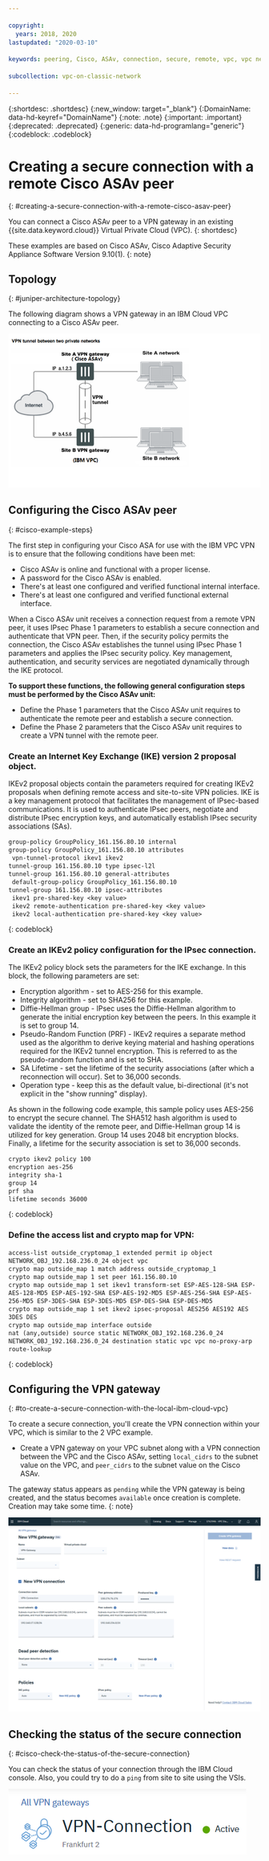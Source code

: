 ```yaml
---

copyright:
  years: 2018, 2020
lastupdated: "2020-03-10"

keywords: peering, Cisco, ASAv, connection, secure, remote, vpc, vpc network

subcollection: vpc-on-classic-network

---
```


{:shortdesc: .shortdesc}
{:new_window: target="_blank"}
{:DomainName: data-hd-keyref="DomainName"}
{:note: .note}
{:important: .important}
{:deprecated: .deprecated}
{:generic: data-hd-programlang="generic"}
{:codeblock: .codeblock}

# Creating a secure connection with a remote Cisco ASAv peer
{: #creating-a-secure-connection-with-a-remote-cisco-asav-peer}

You can connect a Cisco ASAv peer to a VPN gateway in an existing {{site.data.keyword.cloud}} Virtual Private Cloud (VPC).
{: shortdesc}

These examples are based on Cisco ASAv, Cisco Adaptive Security Appliance Software Version 9.10(1).
{: note}

## Topology
{: #juniper-architecture-topology}

The following diagram shows a VPN gateway in an IBM Cloud VPC connecting to a Cisco ASAv peer.

![Tunnel with Cisco ASAv](./images/vpc-vpn-asav-figure.png)

## Configuring the Cisco ASAv peer
{: #cisco-example-steps}

The first step in configuring your Cisco ASA for use with the IBM VPC VPN is to ensure that the following conditions have been met:

* Cisco ASAv is online and functional with a proper license.
* A password for the Cisco ASAv is enabled.
* There's at least one configured and verified functional internal interface.
* There's at least one configured and verified functional external interface.

When a Cisco ASAv unit receives a connection request from a remote VPN peer, it uses IPsec Phase 1 parameters to establish a secure connection and authenticate that VPN peer. Then, if the security policy permits the connection, the Cisco ASAv establishes the tunnel using IPsec Phase 1 parameters and applies the IPsec security policy. Key management, authentication, and security services are negotiated dynamically through the IKE protocol.

**To support these functions, the following general configuration steps must be performed by the Cisco ASAv unit:**

* Define the Phase 1 parameters that the Cisco ASAv unit requires to authenticate the remote peer and establish a secure connection.
* Define the Phase 2 parameters that the Cisco ASAv unit requires to create a VPN tunnel with the remote peer.

### Create an Internet Key Exchange (IKE) version 2 proposal object.

IKEv2 proposal objects contain the parameters required for creating IKEv2 proposals when defining remote access and
site-to-site VPN policies. IKE is a key management protocol that facilitates the management of
IPsec-based communications. It is used to authenticate IPsec peers, negotiate and distribute
IPsec encryption keys, and automatically establish IPsec security associations (SAs).

```
group-policy GroupPolicy_161.156.80.10 internal
group-policy GroupPolicy_161.156.80.10 attributes
 vpn-tunnel-protocol ikev1 ikev2
tunnel-group 161.156.80.10 type ipsec-l2l
tunnel-group 161.156.80.10 general-attributes
 default-group-policy GroupPolicy_161.156.80.10
tunnel-group 161.156.80.10 ipsec-attributes
 ikev1 pre-shared-key <key value>
 ikev2 remote-authentication pre-shared-key <key value>
 ikev2 local-authentication pre-shared-key <key value>
```
{: codeblock}

### Create an IKEv2 policy configuration for the IPsec connection.

The IKEv2 policy block sets the parameters for the IKE exchange. In this block, the following parameters are set:
* Encryption algorithm - set to AES-256 for this example.
* Integrity algorithm - set to SHA256 for this example.
* Diffie-Hellman group - IPsec uses the Diffie-Hellman algorithm to generate the initial
encryption key between the peers. In this example it is set to group 14.
* Pseudo-Random Function (PRF) - IKEv2 requires a separate method used as the
algorithm to derive keying material and hashing operations required for the IKEv2 tunnel
encryption. This is referred to as the pseudo-random function and is set to SHA.
* SA Lifetime - set the lifetime of the security associations (after which a reconnection will
occur). Set to 36,000 seconds.
* Operation type - keep this as the default value, bi-directional (it's not explicit in the "show running" display).

As shown in the following code example, this sample policy uses AES-256 to encrypt the secure channel. The SHA512
hash algorithm is used to validate the identity of the remote peer, and Diffie-Hellman group
14 is utilized for key generation. Group 14 uses 2048 bit encryption blocks. Finally, a
lifetime for the security association is set to 36,000 seconds.

```
crypto ikev2 policy 100
encryption aes-256
integrity sha-1
group 14
prf sha
lifetime seconds 36000
```
{: codeblock}

### Define the access list and crypto map for VPN:

```
access-list outside_cryptomap_1 extended permit ip object NETWORK_OBJ_192.168.236.0_24 object vpc
crypto map outside_map 1 match address outside_cryptomap_1
crypto map outside_map 1 set peer 161.156.80.10
crypto map outside_map 1 set ikev1 transform-set ESP-AES-128-SHA ESP-AES-128-MD5 ESP-AES-192-SHA ESP-AES-192-MD5 ESP-AES-256-SHA ESP-AES-256-MD5 ESP-3DES-SHA ESP-3DES-MD5 ESP-DES-SHA ESP-DES-MD5
crypto map outside_map 1 set ikev2 ipsec-proposal AES256 AES192 AES 3DES DES
crypto map outside_map interface outside
nat (any,outside) source static NETWORK_OBJ_192.168.236.0_24 NETWORK_OBJ_192.168.236.0_24 destination static vpc vpc no-proxy-arp route-lookup
```
{: codeblock}

## Configuring the VPN gateway
{: #to-create-a-secure-connection-with-the-local-ibm-cloud-vpc}

To create a secure connection, you'll create the VPN connection within your VPC, which is similar to the 2 VPC example.

* Create a VPN gateway on your VPC subnet  along with a VPN connection between the VPC and the Cisco ASAv, setting `local_cidrs` to the subnet value on the VPC, and `peer_cidrs` to the subnet value on the Cisco ASAv.

The gateway status appears as `pending` while the VPN gateway is being created, and the status becomes `available` once creation is complete. Creation may take some time.
{: note}

![vpn gateway configuration screen](./images/vpc-vpn-asav-connection.png)

## Checking the status of the secure connection
{: #cisco-check-the-status-of-the-secure-connection}

You can check the status of your connection through the IBM Cloud console. Also, you could try to do a `ping` from site to site using the VSIs.

![connection status](./images/vpc-vpn-asav-status.png)

